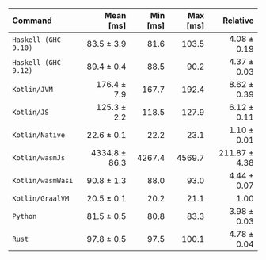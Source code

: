 | Command | Mean [ms] | Min [ms] | Max [ms] | Relative |
|:---|---:|---:|---:|---:|
| `Haskell (GHC 9.10)` | 83.5 ± 3.9 | 81.6 | 103.5 | 4.08 ± 0.19 |
| `Haskell (GHC 9.12)` | 89.4 ± 0.4 | 88.5 | 90.2 | 4.37 ± 0.03 |
| `Kotlin/JVM` | 176.4 ± 7.9 | 167.7 | 192.4 | 8.62 ± 0.39 |
| `Kotlin/JS` | 125.3 ± 2.2 | 118.5 | 127.9 | 6.12 ± 0.11 |
| `Kotlin/Native` | 22.6 ± 0.1 | 22.2 | 23.1 | 1.10 ± 0.01 |
| `Kotlin/wasmJs` | 4334.8 ± 86.3 | 4267.4 | 4569.7 | 211.87 ± 4.38 |
| `Kotlin/wasmWasi` | 90.8 ± 1.3 | 88.0 | 93.0 | 4.44 ± 0.07 |
| `Kotlin/GraalVM` | 20.5 ± 0.1 | 20.2 | 21.1 | 1.00 |
| `Python` | 81.5 ± 0.5 | 80.8 | 83.3 | 3.98 ± 0.03 |
| `Rust` | 97.8 ± 0.5 | 97.5 | 100.1 | 4.78 ± 0.04 |
